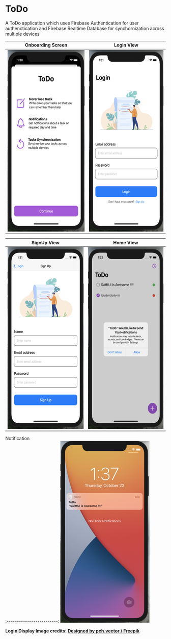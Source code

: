 # ToDo
A ToDo application which uses Firebase Authentication for user authenctication and Firebase Realtime Database for synchornization across multiple devices



Onboarding Screen |        Login View     
:-------------------------:|:-------------------------:|
<img src="images/sc_5.png" width="280" height="570" />|<img src="images/sc_4.png" width="280" height="570" />


SignUp View |        Home View
:-------------------------:|:-------------------------:|
<img src="images/sc_3.png" width="280" height="570" />|<img src="images/sc_7.png" width="280" height="570" />


Notification   
:-------------------------:
<img src="images/sc_6.png" width="280" height="570"/> 






<b>Login Display Image credits: <a href="http://www.freepik.com">Designed by pch.vector / Freepik</a> <b> 
